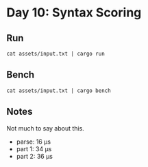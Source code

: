 # Day 10: Syntax Scoring

## Run

```
cat assets/input.txt | cargo run
```

## Bench

```
cat assets/input.txt | cargo bench
```

## Notes

Not much to say about this.

* parse: 16 μs 
* part 1: 34 μs 
* part 2: 36 μs 
 
